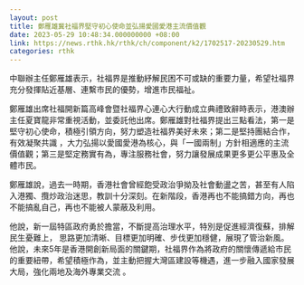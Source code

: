 ```yaml
---
layout: post
title: 鄭雁雄冀社福界堅守初心使命並弘揚愛國愛港主流價值觀
date: 2023-05-29 10:48:34.000000000 +08:00
link: https://news.rthk.hk/rthk/ch/component/k2/1702517-20230529.htm
categories: rthk
---
```


中聯辦主任鄭雁雄表示，社福界是推動紓解民困不可或缺的重要力量，希望社福界充分發揮貼近基層、連繫市民的優勢，增進市民福祉。 

鄭雁雄出席社福開新篇高峰會暨社福界心連心大行動成立典禮致辭時表示，港澳辦主任夏寶龍非常重視活動，並委託他出席。鄭雁雄對社福界提出三點看法，第一是堅守初心使命，積極引領方向，努力塑造社福界美好未來；第二是堅持團結合作，有效凝聚共識 ，大力弘揚以愛國愛港為核心，與「一國兩制」方針相適應的主流價值觀；第三是堅定務實有為，專注服務社會，努力讓發展成果更多更公平惠及全體市民。 

鄭雁雄說，過去一時期，香港社會曾經飽受政治爭拗及社會動盪之苦，甚至有人陷入港獨、攬炒政治迷思，教訓十分深刻。在新階段，香港再也不能搞錯方向，再也不能搞亂自己，再也不能被人蒙蔽及利用。 

他說，新一屆特區政府勇於擔當，不斷提高治理水平，特別是促進經濟復蘇，排解民生憂難上， 思路更加清晰、目標更加明確、步伐更加穩健，展現了管治新風。他說，未來5年是香港開創新局面的關鍵期，社福界作為將政府的關懷傳遞給市民的重要紐帶，希望積極作為，並主動把握大灣區建設等機遇，進一步融入國家發展大局，強化兩地及海外專業交流 。
